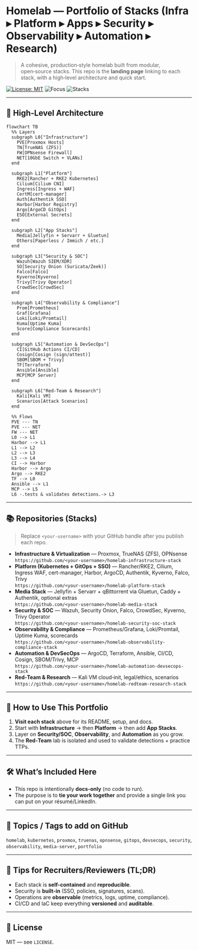 # Homelab — Portfolio of Stacks (Infra ▸ Platform ▸ Apps ▸ Security ▸ Observability ▸ Automation ▸ Research)

> A cohesive, production‑style homelab built from modular, open‑source stacks. This repo is the **landing page** linking to each stack, with a high‑level architecture and quick start.

[![License: MIT](https://img.shields.io/badge/License-MIT-green.svg)](#license)
![Focus](https://img.shields.io/badge/Focus-End_to_End_Homelab-blue)
![Stacks](https://img.shields.io/badge/Stacks-Infra,Platform,Media,SOC,Observability,Automation,RedTeam-orange)

---

## 🧭 High‑Level Architecture

```mermaid
flowchart TB
  %% Layers
  subgraph L0["Infrastructure"]
    PVE[Proxmox Hosts]
    TN[TrueNAS (ZFS)]
    FW[OPNsense Firewall]
    NET[10GbE Switch + VLANs]
  end

  subgraph L1["Platform"]
    RKE2[Rancher + RKE2 Kubernetes]
    Cilium[Cilium CNI]
    Ingress[Ingress + WAF]
    CertM[cert-manager]
    Auth[Authentik SSO]
    Harbor[Harbor Registry]
    Argo[ArgoCD GitOps]
    ESO[External Secrets]
  end

  subgraph L2["App Stacks"]
    Media[Jellyfin + Servarr + Gluetun]
    Others[Paperless / Immich / etc.]
  end

  subgraph L3["Security & SOC"]
    Wazuh[Wazuh SIEM/XDR]
    SO[Security Onion (Suricata/Zeek)]
    Falco[Falco]
    Kyverno[Kyverno]
    Trivy[Trivy Operator]
    CrowdSec[CrowdSec]
  end

  subgraph L4["Observability & Compliance"]
    Prom[Prometheus]
    Graf[Grafana]
    Loki[Loki/Promtail]
    Kuma[Uptime Kuma]
    Score[Compliance Scorecards]
  end

  subgraph L5["Automation & DevSecOps"]
    CI[GitHub Actions CI/CD]
    Cosign[Cosign (sign/attest)]
    SBOM[SBOM + Trivy]
    TF[Terraform]
    Ansible[Ansible]
    MCP[MCP Server]
  end

  subgraph L6["Red‑Team & Research"]
    Kali[Kali VM]
    Scenarios[Attack Scenarios]
  end

  %% Flows
  PVE --- TN
  PVE --- NET
  FW --- NET
  L0 --> L1
  Harbor --> L1
  L1 --> L2
  L2 --> L3
  L3 --> L4
  CI --> Harbor
  Harbor --> Argo
  Argo --> RKE2
  TF --> L0
  Ansible --> L1
  MCP --> L5
  L6 -.tests & validates detections.-> L3
```

---

## 📚 Repositories (Stacks)

> Replace `<your-username>` with your GitHub handle after you publish each repo.

- **Infrastructure & Virtualization** — Proxmox, TrueNAS (ZFS), OPNsense  
  `https://github.com/<your-username>/homelab-infrastructure-stack`
- **Platform (Kubernetes + GitOps + SSO)** — Rancher/RKE2, Cilium, Ingress WAF, cert-manager, Harbor, ArgoCD, Authentik, Kyverno, Falco, Trivy  
  `https://github.com/<your-username>/homelab-platform-stack`
- **Media Stack** — Jellyfin + Servarr + qBittorrent via Gluetun, Caddy + Authentik, optional extras  
  `https://github.com/<your-username>/homelab-media-stack`
- **Security & SOC** — Wazuh, Security Onion, Falco, CrowdSec, Kyverno, Trivy Operator  
  `https://github.com/<your-username>/homelab-security-soc-stack`
- **Observability & Compliance** — Prometheus/Grafana, Loki/Promtail, Uptime Kuma, scorecards  
  `https://github.com/<your-username>/homelab-observability-compliance-stack`
- **Automation & DevSecOps** — ArgoCD, Terraform, Ansible, CI/CD, Cosign, SBOM/Trivy, MCP  
  `https://github.com/<your-username>/homelab-automation-devsecops-stack`
- **Red‑Team & Research** — Kali VM cloud‑init, legal/ethics, scenarios  
  `https://github.com/<your-username>/homelab-redteam-research-stack`

---

## 🚀 How to Use This Portfolio

1. **Visit each stack** above for its README, setup, and docs.  
2. Start with **Infrastructure** → then **Platform** → then add **App Stacks**.  
3. Layer on **Security/SOC**, **Observability**, and **Automation** as you grow.  
4. The **Red‑Team** lab is isolated and used to validate detections + practice TTPs.

---

## 🛠️ What’s Included Here

- This repo is intentionally **docs‑only** (no code to run).  
- The purpose is to **tie your work together** and provide a single link you can put on your résumé/LinkedIn.

---

## 🧩 Topics / Tags to add on GitHub

`homelab`, `kubernetes`, `proxmox`, `truenas`, `opnsense`, `gitops`, `devsecops`, `security`, `observability`, `media-server`, `portfolio`

---

## 📌 Tips for Recruiters/Reviewers (TL;DR)

- Each stack is **self‑contained** and **reproducible**.  
- Security is **built‑in** (SSO, policies, signatures, scans).  
- Operations are **observable** (metrics, logs, uptime, compliance).  
- CI/CD and IaC keep everything **versioned** and **auditable**.

---

## 📝 License

MIT — see `LICENSE`.
